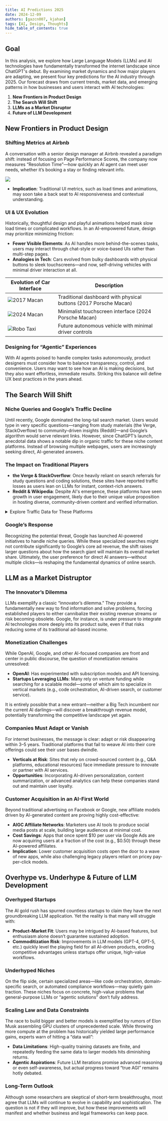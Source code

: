 ```yaml
---
title: AI Predictions 2025
date: 2024-12-09
authors: [gazcn007, kjahan]
tags: [AI, Design, Thoughts]
hide_table_of_contents: true
---
```


## Goal

In this analysis, we explore how Large Language Models (LLMs) and AI technologies have fundamentally transformed the internet landscape since ChatGPT's debut. By examining market dynamics and how major players are adapting, we present four key predictions for the AI industry through 2025. Our forecast draws from current trends, market data, and emerging patterns in how businesses and users interact with AI technologies:

1. **New Frontiers in Product Design**
2. **The Search Will Shift**
3. **LLMs as a Market Disruptor**
4. **Future of LLM Development**

## New Frontiers in Product Design

### Shifting Metrics at Airbnb

A conversation with a senior design manager at Airbnb revealed a paradigm shift: instead of focusing on Page Performance Scores, the company now measures “Resolution Time”—how quickly an AI agent can meet user needs, whether it’s booking a stay or finding relevant info.

![](./abnb-metrics.jpg)

- **Implication**: Traditional UI metrics, such as load times and animations, may soon take a back seat to AI responsiveness and contextual understanding.

<!--truncate-->

### UI & UX Evolution

Historically, thoughtful design and playful animations helped mask slow load times or complicated workflows. In an AI-empowered future, design may prioritize minimizing friction:

- **Fewer Visible Elements**: As AI handles more behind-the-scenes tasks, users may interact through chat-style or voice-based UIs rather than multi-step pages.
- **Analogies in Tech**: Cars evolved from bulky dashboards with physical buttons to sleek touchscreens—and now, self-driving vehicles with minimal driver interaction at all.

| Evolution of Car Interface | Description |
|---------------------------|-------------|
| ![2017 Macan](./2017macan.jpg) | Traditional dashboard with physical buttons (2017 Porsche Macan) |
| ![2024 Macan](./2024macan.jpg) | Minimalist touchscreen interface (2024 Porsche Macan) |
| ![Robo Taxi](./robotaxi.jpg) | Future autonomous vehicle with minimal driver controls |

### Designing for “Agentic” Experiences

With AI agents poised to handle complex tasks autonomously, product designers must consider how to balance transparency, control, and convenience. Users may want to see how an AI is making decisions, but they also want effortless, immediate results. Striking this balance will define UX best practices in the years ahead.

<!--truncate-->

## The Search Will Shift
### Niche Queries and Google’s Traffic Decline

Until recently, Google dominated the long-tail search market. Users would type in very specific questions—ranging from study materials (the Verge, StackOverflow) to community-driven insights (Reddit)—and Google’s algorithm would serve relevant links. However, since ChatGPT’s launch, anecdotal data shows a notable dip in organic traffic for these niche content platforms. Instead of browsing multiple webpages, users are increasingly seeking direct, AI-generated answers.

### The Impact on Traditional Players

- **the Verge & StackOverflow**: Once heavily reliant on search referrals for study questions and coding solutions, these sites have reported traffic losses as users lean on LLMs for instant, context-rich answers.
- **Reddit & Wikipedia**: Despite AI's emergence, these platforms have seen growth in user engagement, likely due to their unique value proposition in hosting diverse, community-driven content and verified information.

<details>
<summary>Explore Traffic Data for These Platforms</summary>

| Platform | Traffic Data |
|----------|-------------------|
| the Verge | ![the Verge Data](./verge.jpg) |
| StackOverflow | ![StackOverflow Data](./so.jpg) |
| Reddit | ![Reddit Data](./reddit.jpg) |
| Wikipedia | ![Wikipedia Data](./wiki.jpg) |

</details>


### Google’s Response

Recognizing the potential threat, Google has launched AI-powered initiatives to handle niche queries. While these specialized searches might not contribute significantly to Google’s core ad revenue, the shift raises larger questions about how the search giant will maintain its overall market share. Ultimately, the user preference for direct AI answers—without multiple clicks—is reshaping the fundamental dynamics of online search.

## LLM as a Market Distruptor

### The Innovator’s Dilemma

LLMs exemplify a classic “innovator’s dilemma.” They provide a fundamentally new way to find information and solve problems, forcing established players to either cannibalize their existing revenue streams or risk becoming obsolete. Google, for instance, is under pressure to integrate AI technologies more deeply into its product suite, even if that risks reducing some of its traditional ad-based income.


### Monetization Challenges

While OpenAI, Google, and other AI-focused companies are front and center in public discourse, the question of monetization remains unresolved:

- **OpenAI**: Has experimented with subscription models and API licensing.
- **Startups Leveraging LLMs**: Many rely on venture funding while searching for a scalable model—some of which aim to specialize in vertical markets (e.g., code orchestration, AI-driven search, or customer service).

It is entirely possible that a new entrant—neither a Big Tech incumbent nor the current AI darlings—will discover a breakthrough revenue model, potentially transforming the competitive landscape yet again.

### Companies Must Adapt or Vanish

For internet businesses, the message is clear: adapt or risk disappearing within 3–5 years. Traditional platforms that fail to weave AI into their core offerings could see their user bases dwindle.

- **Verticals at Risk**: Sites that rely on crowd-sourced content (e.g., Q&A platforms, educational resources) face immediate pressure to innovate or partner with AI services.
- **Opportunities**: Incorporating AI-driven personalization, content summarization, or advanced analytics can help these companies stand out and maintain user loyalty.

### Customer Acquisition in an AI-First World

Beyond traditional advertising on Facebook or Google, new affiliate models driven by AI-generated content are proving highly cost-effective:

- **AIGC Affiliate Networks**: Marketers use AI tools to produce social media posts at scale, building large audiences at minimal cost.
- **Cost Savings**: Apps that once spent $10 per user via Google Ads are now acquiring users at a fraction of the cost (e.g., $0.50) through these AI-powered affiliates.
- **Implication**: Lower customer acquisition costs open the door to a wave of new apps, while also challenging legacy players reliant on pricey pay-per-click models.

## Overhype vs. Underhype & Future of LLM Development
### Overhyped Startups

The AI gold rush has spurred countless startups to claim they have the next groundbreaking LLM application. Yet the reality is that many will struggle with:

- **Product-Market Fit**: Users may be intrigued by AI-based features, but enthusiasm alone doesn’t guarantee sustained adoption.
- **Commoditization Risk**: Improvements in LLM models (GPT-4, GPT-5, etc.) quickly level the playing field for all AI-driven products, eroding competitive advantages unless startups offer unique, high-value workflows.

### Underhyped Niches

On the flip side, certain specialized areas—like code orchestration, domain-specific search, or automated compliance workflows—may quietly gain traction. These niches focus on concrete, high-value problems that general-purpose LLMs or “agentic solutions” don’t fully address.

### Scaling Law and Data Constraints

The race to build bigger and better models is exemplified by rumors of Elon Musk assembling GPU clusters of unprecedented scale. While throwing more compute at the problem has historically yielded large performance gains, experts warn of hitting a “data wall”:

- **Data Limitations**: High-quality training datasets are finite, and repeatedly feeding the same data to larger models hits diminishing returns.
- **Agentic Aspirations**: Future LLM iterations promise advanced reasoning or even self-awareness, but actual progress toward “true AGI” remains hotly debated.

### Long-Term Outlook

Although some researchers are skeptical of short-term breakthroughs, most agree that LLMs will continue to evolve in capability and sophistication. The question is not if they will improve, but how these improvements will manifest and whether business and legal frameworks can keep pace.